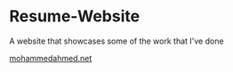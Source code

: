 # Resume-Website
 
A website that showcases some of the work that I've done

[mohammedahmed.net](https://mohammedahmed.net)
